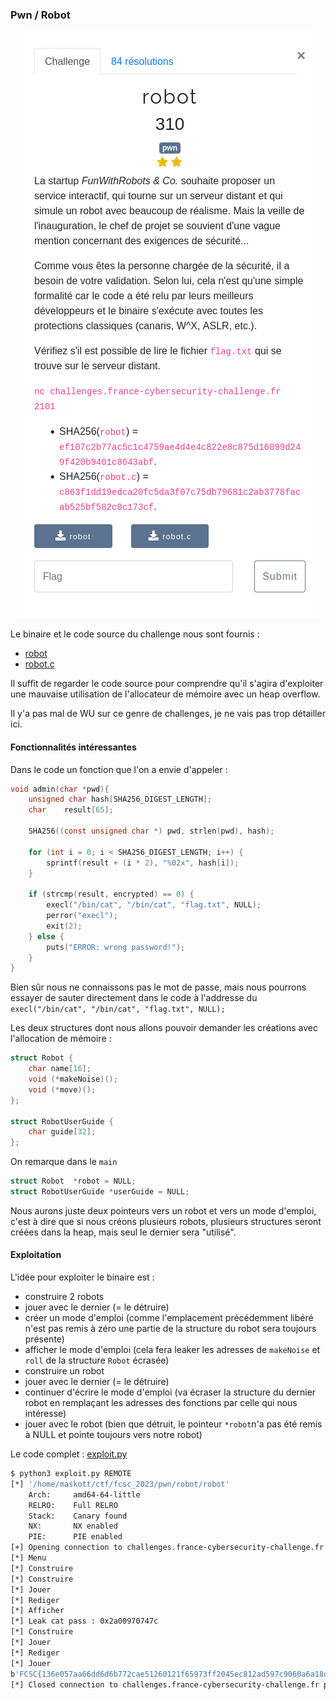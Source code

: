 ### Pwn / Robot

<p align="center">
  <img src="img/consignes.png" />
</p>

Le binaire et le code source du challenge nous sont fournis :
- [robot](files/robot)
- [robot.c](files/robot.c)


Il suffit de regarder le code source pour comprendre qu'il s'agira d'exploiter une mauvaise utilisation de l'allocateur de mémoire avec un heap overflow.

Il y'a pas mal de WU sur ce genre de challenges, je ne vais pas trop détailler ici.


#### Fonctionnalités intéressantes

Dans le code un fonction que l'on a envie d'appeler :

```c
void admin(char *pwd){
    unsigned char hash[SHA256_DIGEST_LENGTH];
    char    result[65];

    SHA256((const unsigned char *) pwd, strlen(pwd), hash);

    for (int i = 0; i < SHA256_DIGEST_LENGTH; i++) {
        sprintf(result + (i * 2), "%02x", hash[i]);
    }

    if (strcmp(result, encrypted) == 0) {
        execl("/bin/cat", "/bin/cat", "flag.txt", NULL);
        perror("execl");
        exit(2);
    } else {
        puts("ERROR: wrong password!");
    }
}
```

Bien sûr nous ne connaissons pas le mot de passe, mais nous pourrons essayer de sauter directement dans le code à l'addresse du `execl("/bin/cat", "/bin/cat", "flag.txt", NULL);`

Les deux structures dont nous allons pouvoir demander les créations avec l'allocation de mémoire :
```c
struct Robot {
    char name[16];
    void (*makeNoise)();
    void (*move)();
};

struct RobotUserGuide {
    char guide[32];
};
```

On remarque dans le `main`
```c
struct Robot  *robot = NULL;
struct RobotUserGuide *userGuide = NULL;
```

Nous aurons juste deux pointeurs vers un robot et vers un mode d'emploi, c'est à dire que si nous créons plusieurs robots, plusieurs structures seront créées dans la heap, mais seul le dernier sera "utilisé".

#### Exploitation

L'idée pour exploiter le binaire est :

- construire 2 robots
- jouer avec le dernier (= le détruire)
- créer un mode d'emploi (comme l'emplacement précédemment libéré n'est pas remis à zéro une partie de la structure du robot sera toujours présente)
- afficher le mode d'emploi (cela fera leaker les adresses de `makeNoise` et `roll` de la structure `Robot` écrasée)
- construire un robot
- jouer avec le dernier (= le détruire)
- continuer d'écrire le mode d'emploi (va écraser la structure du dernier robot en remplaçant les adresses des fonctions par celle qui nous intéresse)
- jouer avec le robot (bien que détruit, le pointeur `*robot`n'a pas été remis à NULL et pointe toujours vers notre robot)

Le code complet : [exploit.py](files/exploit.py)


```bash
$ python3 exploit.py REMOTE
[*] '/home/maskott/ctf/fcsc_2023/pwn/robot/robot'
    Arch:     amd64-64-little
    RELRO:    Full RELRO
    Stack:    Canary found
    NX:       NX enabled
    PIE:      PIE enabled
[+] Opening connection to challenges.france-cybersecurity-challenge.fr on port 2101: Done
[*] Menu
[*] Construire
[*] Construire
[*] Jouer
[*] Rediger
[*] Afficher
[*] Leak cat pass : 0x2a00970747c
[*] Construire
[*] Jouer
[*] Rediger
[*] Jouer
b'FCSC{136e057aa66dd6d6b772cae51260121f65973ff2045ec812ad597c9060a6a18d}\n'
[*] Closed connection to challenges.france-cybersecurity-challenge.fr port 2101
```
